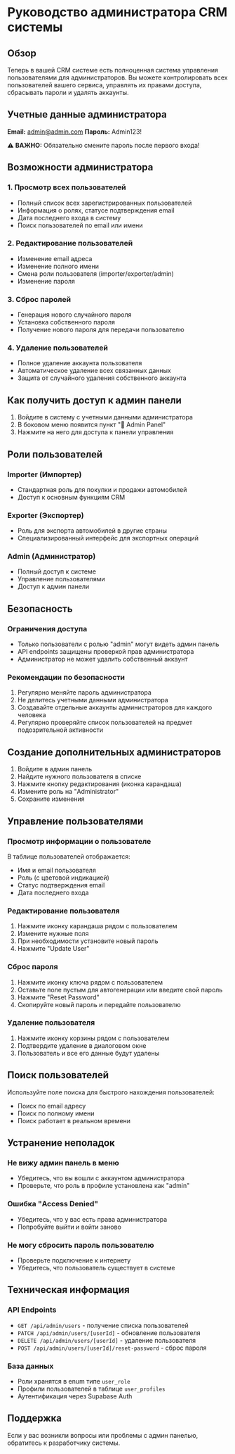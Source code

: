 # Руководство администратора CRM системы

## Обзор

Теперь в вашей CRM системе есть полноценная система управления пользователями для администраторов. Вы можете контролировать всех пользователей вашего сервиса, управлять их правами доступа, сбрасывать пароли и удалять аккаунты.

## Учетные данные администратора

**Email:** admin@admin.com
**Пароль:** Admin123!

⚠️ **ВАЖНО:** Обязательно смените пароль после первого входа!

## Возможности администратора

### 1. Просмотр всех пользователей
- Полный список всех зарегистрированных пользователей
- Информация о ролях, статусе подтверждения email
- Дата последнего входа в систему
- Поиск пользователей по email или имени

### 2. Редактирование пользователей
- Изменение email адреса
- Изменение полного имени
- Смена роли пользователя (importer/exporter/admin)
- Изменение пароля

### 3. Сброс паролей
- Генерация нового случайного пароля
- Установка собственного пароля
- Получение нового пароля для передачи пользователю

### 4. Удаление пользователей
- Полное удаление аккаунта пользователя
- Автоматическое удаление всех связанных данных
- Защита от случайного удаления собственного аккаунта

## Как получить доступ к админ панели

1. Войдите в систему с учетными данными администратора
2. В боковом меню появится пункт "👑 Admin Panel"
3. Нажмите на него для доступа к панели управления

## Роли пользователей

### Importer (Импортер)
- Стандартная роль для покупки и продажи автомобилей
- Доступ к основным функциям CRM

### Exporter (Экспортер)
- Роль для экспорта автомобилей в другие страны
- Специализированный интерфейс для экспортных операций

### Admin (Администратор)
- Полный доступ к системе
- Управление пользователями
- Доступ к админ панели

## Безопасность

### Ограничения доступа
- Только пользователи с ролью "admin" могут видеть админ панель
- API endpoints защищены проверкой прав администратора
- Администратор не может удалить собственный аккаунт

### Рекомендации по безопасности
1. Регулярно меняйте пароль администратора
2. Не делитесь учетными данными администратора
3. Создавайте отдельные аккаунты администраторов для каждого человека
4. Регулярно проверяйте список пользователей на предмет подозрительной активности

## Создание дополнительных администраторов

1. Войдите в админ панель
2. Найдите нужного пользователя в списке
3. Нажмите кнопку редактирования (иконка карандаша)
4. Измените роль на "Administrator"
5. Сохраните изменения

## Управление пользователями

### Просмотр информации о пользователе
В таблице пользователей отображается:
- Имя и email пользователя
- Роль (с цветовой индикацией)
- Статус подтверждения email
- Дата последнего входа

### Редактирование пользователя
1. Нажмите иконку карандаша рядом с пользователем
2. Измените нужные поля
3. При необходимости установите новый пароль
4. Нажмите "Update User"

### Сброс пароля
1. Нажмите иконку ключа рядом с пользователем
2. Оставьте поле пустым для автогенерации или введите свой пароль
3. Нажмите "Reset Password"
4. Скопируйте новый пароль и передайте пользователю

### Удаление пользователя
1. Нажмите иконку корзины рядом с пользователем
2. Подтвердите удаление в диалоговом окне
3. Пользователь и все его данные будут удалены

## Поиск пользователей

Используйте поле поиска для быстрого нахождения пользователей:
- Поиск по email адресу
- Поиск по полному имени
- Поиск работает в реальном времени

## Устранение неполадок

### Не вижу админ панель в меню
- Убедитесь, что вы вошли с аккаунтом администратора
- Проверьте, что роль в профиле установлена как "admin"

### Ошибка "Access Denied"
- Убедитесь, что у вас есть права администратора
- Попробуйте выйти и войти заново

### Не могу сбросить пароль пользователю
- Проверьте подключение к интернету
- Убедитесь, что пользователь существует в системе

## Техническая информация

### API Endpoints
- `GET /api/admin/users` - получение списка пользователей
- `PATCH /api/admin/users/[userId]` - обновление пользователя
- `DELETE /api/admin/users/[userId]` - удаление пользователя
- `POST /api/admin/users/[userId]/reset-password` - сброс пароля

### База данных
- Роли хранятся в enum типе `user_role`
- Профили пользователей в таблице `user_profiles`
- Аутентификация через Supabase Auth

## Поддержка

Если у вас возникли вопросы или проблемы с админ панелью, обратитесь к разработчику системы.
